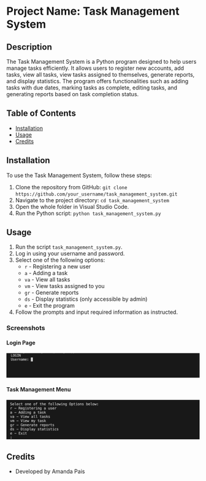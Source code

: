 # Project Name: Task Management System

## Description
The Task Management System is a Python program designed to help users manage tasks efficiently. It allows users to register new accounts, add tasks, view all tasks, view tasks assigned to themselves, generate reports, and display statistics. The program offers functionalities such as adding tasks with due dates, marking tasks as complete, editing tasks, and generating reports based on task completion status.

## Table of Contents
- [Installation](#installation)
- [Usage](#usage)
- [Credits](#credits)

## Installation
To use the Task Management System, follow these steps:
1. Clone the repository from GitHub: `git clone https://github.com/your_username/task_management_system.git`
2. Navigate to the project directory: `cd task_management_system`
3. Open the whole folder in Visual Studio Code.
4. Run the Python script: `python task_management_system.py`

## Usage
1. Run the script `task_management_system.py`.
2. Log in using your username and password.
3. Select one of the following options:
    - `r` - Registering a new user
    - `a` - Adding a task
    - `va` - View all tasks
    - `vm` - View tasks assigned to you
    - `gr` - Generate reports
    - `ds` - Display statistics (only accessible by admin)
    - `e` - Exit the program
4. Follow the prompts and input required information as instructed.

### Screenshots
#### Login Page
![Login Page](/login_page.png)

#### Task Management Menu
![Task Management Menu](/task_management_menu.png)

## Credits
- Developed by Amanda Pais
